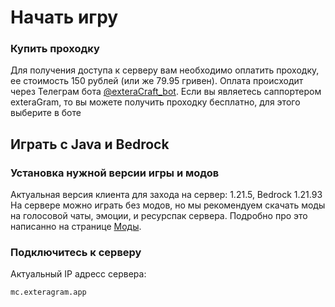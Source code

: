 # Начать игру
### Купить проходку
Для получения доступа к серверу вам необходимо оплатить проходку, ее стоимость 150 рублей (или же 79.95 гривен). Оплата происходит через Телеграм бота [@exteraCraft_bot](https://t.me/exteraCraft_bot). Если вы являетесь саппортером exteraGram, то вы можете получить проходку бесплатно, для этого выберите в боте

## Играть с Java и Bedrock
### Установка нужной версии игры и модов
Актуальная версия клиента для захода на сервер: 1.21.5, Bedrock 1.21.93
На сервере можно играть без модов, но мы рекомендуем скачать моды на голосовой чаты, эмоции, и ресурспак сервера. Подробно про это написанно на странице [Моды](/mods). 

### Подключитесь к серверу
Актуальный IP адресс сервера:
```
mc.exteragram.app 
```
